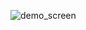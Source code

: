 ![demo_screen](https://user-images.githubusercontent.com/57098420/131691096-b6037b0b-6bbf-4830-8418-f1da2437c492.png)
